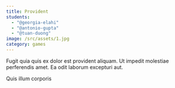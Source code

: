 ```yaml
---
title: Provident
students:
  - "@georgia-elahi"
  - "@antonio-gupta"
  - "@tuan-duong"
image: /src/assets/1.jpg
category: games
---
```

Fugit quia quis ex dolor est provident aliquam. Ut impedit molestiae perferendis amet. Ea odit laborum excepturi aut.

Quis illum corporis